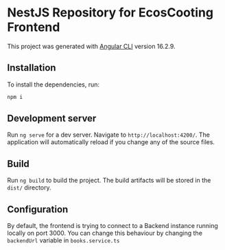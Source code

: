 # NestJS Repository for EcosCooting Frontend

This project was generated with [Angular CLI](https://github.com/angular/angular-cli) version 16.2.9.

## Installation

To install the dependencies, run:
```bash
npm i
```

## Development server

Run `ng serve` for a dev server. Navigate to `http://localhost:4200/`. The application will automatically reload if you change any of the source files.

## Build

Run `ng build` to build the project. The build artifacts will be stored in the `dist/` directory.

## Configuration

By default, the frontend is trying to connect to a Backend instance running locally on port 3000. You can change this behaviour by changing the `backendUrl` variable in `books.service.ts`